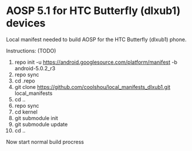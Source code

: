 # AOSP 5.1 for HTC Butterfly (dlxub1) devices
Local manifest needed to build AOSP for the HTC Butterfly (dlxub1) phone.

Instructions: (TODO)

1. repo init -u https://android.googlesource.com/platform/manifest -b android-5.0.2_r3
2. repo sync
2. cd .repo
3. git clone https://github.com/coolshou/local_manifests_dlxub1.git local_manifests
4. cd ..
5. repo sync
6. cd kernel
7. git submodule init
8. git submodule update
9. cd ..


Now start normal build procress 



